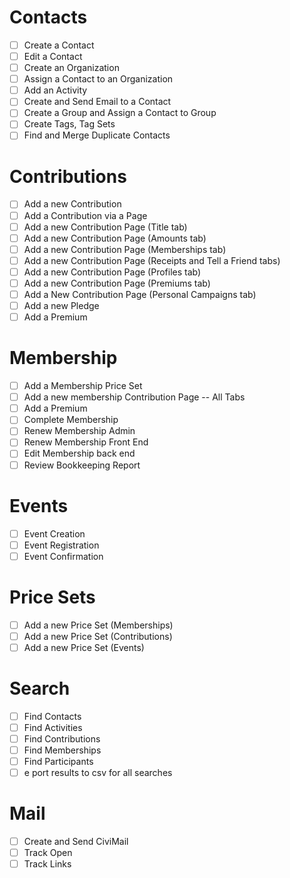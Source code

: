 # Contacts

* [ ] Create a Contact
* [ ] Edit a Contact
* [ ] Create an Organization
* [ ] Assign a Contact to an Organization
* [ ] Add an Activity
* [ ] Create and Send Email to a Contact
* [ ] Create a Group and Assign a Contact to Group
* [ ] Create Tags, Tag Sets
* [ ] Find and Merge Duplicate Contacts

# Contributions

* [ ] Add a new Contribution 
* [ ] Add a Contribution via a Page 
* [ ] Add a new Contribution Page (Title tab) 
* [ ] Add a new Contribution Page (Amounts tab) 
* [ ] Add a new Contribution Page (Memberships tab) 
* [ ] Add a new Contribution Page (Receipts and Tell a Friend tabs)
* [ ] Add a new Contribution Page (Profiles tab)
* [ ] Add a new Contribution Page (Premiums tab)
* [ ] Add a New Contribution Page (Personal Campaigns tab)
* [ ] Add a new Pledge
* [ ] Add a Premium

# Membership

* [ ] Add a Membership Price Set
* [ ] Add a new membership Contribution Page -- All Tabs
* [ ] Add a Premium
* [ ] Complete Membership
* [ ] Renew Membership Admin
* [ ] Renew Membership Front End
* [ ] Edit Membership back end
* [ ] Review Bookkeeping Report

# Events

* [ ] Event Creation
* [ ] Event Registration
* [ ] Event Confirmation

# Price Sets
 
* [ ] Add a new Price Set (Memberships)
* [ ] Add a new Price Set (Contributions)
* [ ] Add a new Price Set (Events)

# Search

* [ ] Find Contacts
* [ ] Find Activities
* [ ] Find Contributions
* [ ] Find Memberships
* [ ] Find Participants
* [ ] e port results to csv for all searches

# Mail

* [ ] Create and Send CiviMail
* [ ] Track Open
* [ ] Track Links